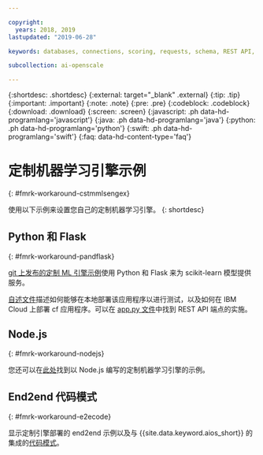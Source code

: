 ```yaml
---

copyright:
  years: 2018, 2019
lastupdated: "2019-06-28"

keywords: databases, connections, scoring, requests, schema, REST API, API

subcollection: ai-openscale

---
```


{:shortdesc: .shortdesc}
{:external: target="_blank" .external}
{:tip: .tip}
{:important: .important}
{:note: .note}
{:pre: .pre}
{:codeblock: .codeblock}
{:download: .download}
{:screen: .screen}
{:javascript: .ph data-hd-programlang='javascript'}
{:java: .ph data-hd-programlang='java'}
{:python: .ph data-hd-programlang='python'}
{:swift: .ph data-hd-programlang='swift'}
{:faq: data-hd-content-type='faq'}

# 定制机器学习引擎示例
{: #fmrk-workaround-cstmmlsengex}

使用以下示例来设置您自己的定制机器学习引擎。
{: shortdesc}

## Python 和 Flask
{: #fmrk-workaround-pandflask}

[git 上发布的定制 ML 引擎示例](https://github.com/pmservice/ai-openscale-tutorials/tree/master/applications/custom-ml-engine-bluemix)使用 Python 和 Flask 来为 scikit-learn 模型提供服务。

[自述文件](https://github.com/pmservice/ai-openscale-tutorials/tree/master/applications/custom-ml-engine-bluemix)描述如何能够在本地部署该应用程序以进行测试，以及如何在 IBM Cloud 上部署 cf 应用程序。可以在 [app.py 文件](https://github.com/pmservice/ai-openscale-tutorials/blob/master/applications/custom-ml-engine-bluemix/app.py)中找到 REST API 端点的实施。

## Node.js
{: #fmrk-workaround-nodejs}

您还可以在[此处](https://github.com/pmservice/ai-openscale-tutorials/tree/master/applications/custom-ml-engine-nodejs)找到以 Node.js 编写的定制机器学习引擎的示例。

## End2end 代码模式
{: #fmrk-workaround-e2ecode}

显示定制引擎部署的 end2end 示例以及与 {{site.data.keyword.aios_short}} 的集成的[代码模式](https://developer.ibm.com/patterns/monitor-custom-machine-learning-engine-with-ai-openscale)。

